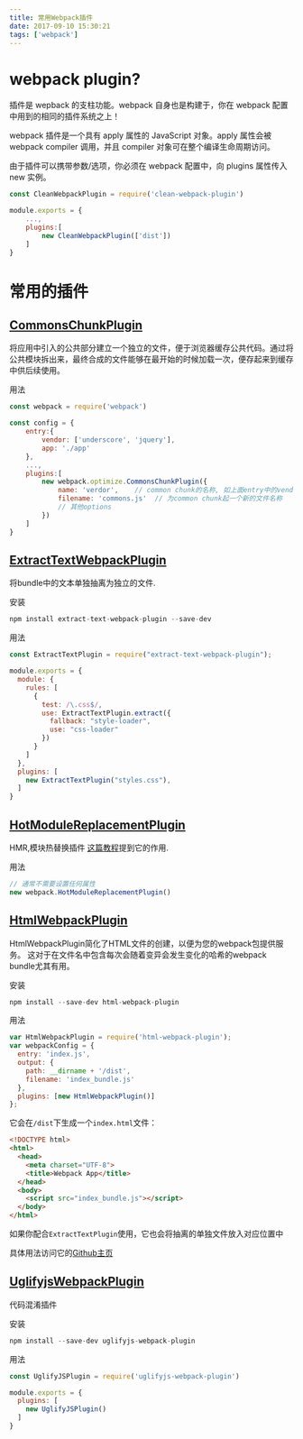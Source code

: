 ```yaml
---
title: 常用Webpack插件
date: 2017-09-10 15:30:21
tags: ['webpack']
---
```


# webpack plugin?
插件是 wepback 的支柱功能。webpack 自身也是构建于，你在 webpack 配置中用到的相同的插件系统之上！

webpack 插件是一个具有 apply 属性的 JavaScript 对象。apply 属性会被 webpack compiler 调用，并且 compiler 对象可在整个编译生命周期访问。


由于插件可以携带参数/选项，你必须在 webpack 配置中，向 plugins 属性传入 new 实例。

```js
const CleanWebpackPlugin = require('clean-webpack-plugin')

module.exports = {
    ...,
    plugins:[
        new CleanWebpackPlugin(['dist'])
    ]
}
```

# 常用的插件

## [CommonsChunkPlugin](https://doc.webpack-china.org/plugins/commons-chunk-plugin)

将应用中引入的公共部分建立一个独立的文件，便于浏览器缓存公共代码。通过将公共模块拆出来，最终合成的文件能够在最开始的时候加载一次，便存起来到缓存中供后续使用。


用法
```js
const webpack = require('webpack')

const config = {
    entry:{
        vendor: ['underscore', 'jquery'],
        app: './app'
    },
    ...,
    plugins:[
        new webpack.optimize.CommonsChunkPlugin({
            name: 'verdor',    // common chunk的名称, 如上面entry中的vendor
            filename: 'commons.js'  // 为common chunk起一个新的文件名称
            // 其他options
        })
    ]
}
```

## [ExtractTextWebpackPlugin](https://doc.webpack-china.org/plugins/extract-text-webpack-plugin/)

将bundle中的文本单独抽离为独立的文件.


安装
```js
npm install extract-text-webpack-plugin --save-dev 
```

用法
```js
const ExtractTextPlugin = require("extract-text-webpack-plugin");

module.exports = {
  module: {
    rules: [
      {
        test: /\.css$/,
        use: ExtractTextPlugin.extract({
          fallback: "style-loader",
          use: "css-loader"
        })
      }
    ]
  },
  plugins: [
    new ExtractTextPlugin("styles.css"),
  ]
}
```

## [HotModuleReplacementPlugin](https://doc.webpack-china.org/plugins/hot-module-replacement-plugin/)

HMR,模块热替换插件
[这篇教程](https://doc.webpack-china.org/concepts/hot-module-replacement)提到它的作用.

用法
```js
// 通常不需要设置任何属性
new webpack.HotModuleReplacementPlugin()
```

## [HtmlWebpackPlugin](https://doc.webpack-china.org/plugins/html-webpack-plugin/)

HtmlWebpackPlugin简化了HTML文件的创建，以便为您的webpack包提供服务。 这对于在文件名中包含每次会随着变异会发生变化的哈希的webpack bundle尤其有用。

安装
```js
npm install --save-dev html-webpack-plugin
```

用法
```js
var HtmlWebpackPlugin = require('html-webpack-plugin');
var webpackConfig = {
  entry: 'index.js',
  output: {
    path: __dirname + '/dist',
    filename: 'index_bundle.js'
  },
  plugins: [new HtmlWebpackPlugin()]
};
```
它会在`/dist`下生成一个`index.html`文件：
```html
<!DOCTYPE html>
<html>
  <head>
    <meta charset="UTF-8">
    <title>Webpack App</title>
  </head>
  <body>
    <script src="index_bundle.js"></script>
  </body>
</html>
```
如果你配合`ExtractTextPlugin`使用，它也会将抽离的单独文件放入对应位置中

具体用法访问它的[Github主页](https://github.com/jantimon/html-webpack-plugin)

## [UglifyjsWebpackPlugin](https://doc.webpack-china.org/plugins/uglifyjs-webpack-plugin/)

代码混淆插件

安装
```js
npm install --save-dev uglifyjs-webpack-plugin
```

用法
```js
const UglifyJSPlugin = require('uglifyjs-webpack-plugin')

module.exports = {
  plugins: [
    new UglifyJSPlugin()
  ]
}
```

